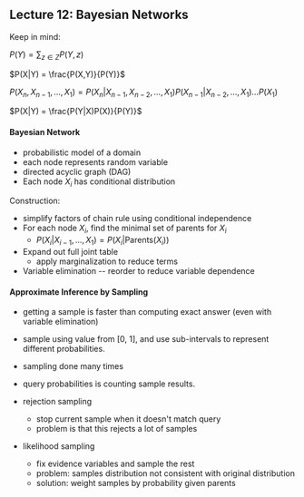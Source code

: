 ## Lecture 12: Bayesian Networks

Keep in mind:

$P(Y) = \sum_{z \in Z} P(Y,z)$

$P(X|Y) = \frac{P(X,Y)}{P(Y)}$

$P(X_n,X_{n-1},...,X_1) = P(X_n|X_{n-1}, X_{n-2}, ..., X_1)P(X_{n-1}|X_{n-2},...,X_1)...P(X_1)$

$P(X|Y) = \frac{P(Y|X)P(X)}{P(Y)}$

#### Bayesian Network

- probabilistic model of a domain
- each node represents random variable
- directed acyclic graph (DAG)
- Each node $X_i$ has conditional distribution

Construction:

- simplify factors of chain rule using conditional independence
- For each node $X_i$, find the minimal set of parents for $X_i$
  - $P(X_i | X_{i-1}, ..., X_1) = P(X_i | \text{Parents(}X_i))$
- Expand out full joint table
  - apply marginalization to reduce terms
- Variable elimination -- reorder to reduce variable dependence

#### Approximate Inference by Sampling

- getting a sample is faster than computing exact answer (even with variable elimination)

- sample using value from [0, 1], and use sub-intervals to represent different probabilities.

- sampling done many times

- query probabilities is counting sample results.

- rejection sampling

  - stop current sample when it doesn't match query
  - problem is that this rejects a lot of samples

- likelihood sampling

  - fix evidence variables and sample the rest
  - problem: samples distribution not consistent with original distribution
  - solution: weight samples by probability given parents

  



